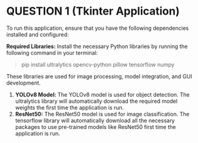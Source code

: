 # QUESTION 1 (Tkinter Application)

To run this application, ensure that you have the following dependencies installed and configured:

**Required Libraries:** Install the necessary Python libraries by running the following command in your terminal:

> pip install ultralytics opencv-python pillow tensorflow numpy

These libraries are used for image processing, model integration, and GUI development.  

1. **YOLOv8 Model:** The YOLOv8 model is used for object detection. The ultralytics library will automatically download the required model weights the first time the application is run.
2. **ResNet50:** The ResNet50 model is used for image classification. The tensorflow library will automatically download all the necessary packages to use pre-trained models like ResNet50 first time the application is run.
